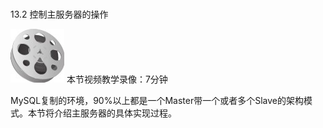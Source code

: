 ### 
  13.2 控制主服务器的操作


<img class="my_markdown" class="h-pic" src="../images/Figure-0357-257.jpg" style="width:86px;  height: 86px; "/> 本节视频教学录像：7分钟

MySQL复制的环境，90%以上都是一个Master带一个或者多个Slave的架构模式。本节将介绍主服务器的具体实现过程。

